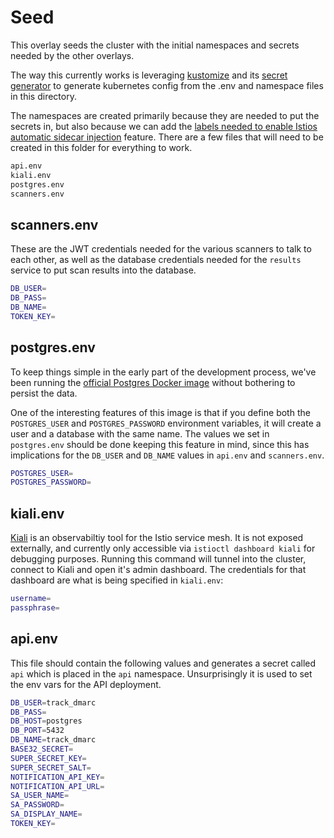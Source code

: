 # Seed

This overlay seeds the cluster with the initial namespaces and secrets needed
by the other overlays.

The way this currently works is leveraging [kustomize](https://kustomize.io/) and its [secret generator](https://github.com/kubernetes-sigs/kustomize/blob/master/examples/secretGeneratorPlugin.md) to generate kubernetes config from the .env and namespace files in this directory.

The namespaces are created primarily because they are needed to put the secrets in, but also because we can add the [labels needed to enable Istios automatic sidecar injection](https://istio.io/docs/setup/additional-setup/sidecar-injection/#automatic-sidecar-injection) feature.
There are a few files that will need to be created in this folder for everything to work.

```sh
api.env
kiali.env
postgres.env
scanners.env
```

## scanners.env

These are the JWT credentials needed for the various scanners to talk to each other, as well as the database credentials needed for the `results` service to put scan results into the database.

```sh
DB_USER=
DB_PASS=
DB_NAME=
TOKEN_KEY=
```

## postgres.env

To keep things simple in the early part of the development process, we've been running the [official Postgres Docker image](https://hub.docker.com/_/postgres) without bothering to persist the data. 

One of the interesting features of this image is that if you define both the `POSTGRES_USER` and `POSTGRES_PASSWORD` environment variables, it will create a user and a database with the same name. The values we set in `postgres.env` should be done keeping this feature in mind, since this has implications for the `DB_USER` and `DB_NAME` values in `api.env` and `scanners.env`.

```sh
POSTGRES_USER=
POSTGRES_PASSWORD=
```

## kiali.env

[Kiali](https://kiali.io/) is an observabiltiy tool for the Istio service mesh. It is not exposed externally, and currently only accessible via `istioctl dashboard kiali` for debugging purposes. Running this command will tunnel into the cluster, connect to Kiali and open it's admin dashboard. The credentials for that dashboard are what is being specified in `kiali.env`:

```sh
username=
passphrase=
```

## api.env

This file should contain the following values and generates a secret called `api` which is placed in the `api` namespace. Unsurprisingly it is used to set the env vars for the API deployment.

```sh
DB_USER=track_dmarc
DB_PASS=
DB_HOST=postgres
DB_PORT=5432
DB_NAME=track_dmarc
BASE32_SECRET=
SUPER_SECRET_KEY=
SUPER_SECRET_SALT=
NOTIFICATION_API_KEY=
NOTIFICATION_API_URL=
SA_USER_NAME=
SA_PASSWORD=
SA_DISPLAY_NAME=
TOKEN_KEY=
```
